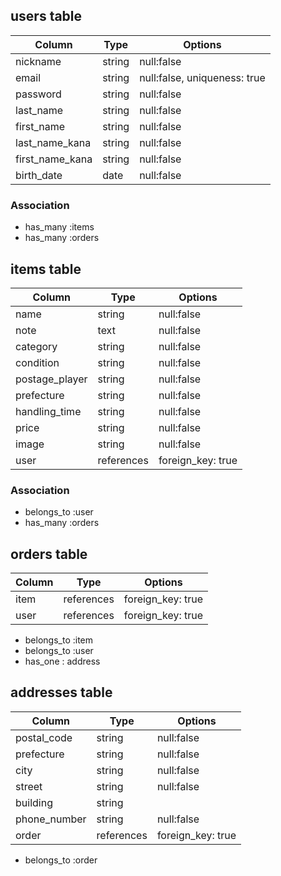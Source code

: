 
## users table

| Column          | Type   | Options                      | 
| --------------- | ------ | ---------------------------- | 
| nickname        | string | null:false                   | 
| email           | string | null:false, uniqueness: true | 
| password        | string | null:false                   | 
| last_name       | string | null:false                   | 
| first_name      | string | null:false                   | 
| last_name_kana  | string | null:false                   | 
| first_name_kana | string | null:false                   | 
| birth_date      | date   | null:false                   | 


### Association

- has_many :items
- has_many :orders


## items table

| Column         | Type       | Options           | 
| -------------- | ---------- | ----------------- | 
| name           | string     | null:false        | 
| note           | text       | null:false        | 
| category       | string     | null:false        | 
| condition      | string     | null:false        | 
| postage_player | string     | null:false        | 
| prefecture     | string     | null:false        | 
| handling_time  | string     | null:false        | 
| price          | string     | null:false        | 
| image          | string     | null:false        | 
| user           | references | foreign_key: true | 

### Association

- belongs_to :user
- has_many :orders

## orders table

| Column | Type       | Options           | 
| ------ | ---------- | ----------------- | 
| item   | references | foreign_key: true | 
| user   | references | foreign_key: true | 

- belongs_to :item
- belongs_to :user
- has_one : address

## addresses table

| Column       | Type       | Options           | 
| ------------ | ---------- | ----------------- | 
| postal_code  | string     | null:false        | 
| prefecture   | string     | null:false        | 
| city         | string     | null:false        | 
| street       | string     | null:false        | 
| building     | string     |                   | 
| phone_number | string     | null:false        | 
| order        | references | foreign_key: true | 

- belongs_to :order
